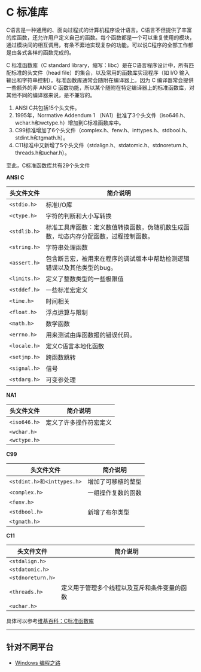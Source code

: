 # C 标准库

C语言是一种通用的、面向过程式的计算机程序设计语言。C语言不但提供了丰富的库函数，还允许用户定义自己的函数。每个函数都是一个可以重复使用的模块，通过模块间的相互调用，有条不紊地实现复杂的功能。可以说C程序的全部工作都是由各式各样的函数完成的。

C 标准函数库（C standard library，缩写：libc）是在C语言程序设计中，所有匹配标准的头文件（head file）的集合，以及常用的函数库实现程序（如 I/O 输入输出和字符串控制）。标准函数库通常会随附在编译器上。因为 C 编译器常会提供一些额外的非 ANSI C 函数功能，所以某个随附在特定编译器上的标准函数库，对其他不同的编译器来说，是不兼容的。

1. ANSI C共包括15个头文件。
1. 1995年，Normative Addendum 1 （NA1）批准了3个头文件（iso646.h、wchar.h和wctype.h）增加到C标准函数库中。
1. C99标准增加了6个头文件（complex.h、fenv.h、inttypes.h、stdbool.h、stdint.h和tgmath.h）。
1. C11标准中又新增了5个头文件（stdalign.h、stdatomic.h、stdnoreturn.h、threads.h和uchar.h）。

至此，C标准函数库共有29个头文件

**ANSI C**

| 头文件文件 | 简介说明 |
|---|---|
| `<stdio.h>` | 标准I/O库 |
| `<ctype.h>` | 字符的判断和大小写转换 |
| `<stdlib.h>` | 标准工具库函数：定义数值转换函数，伪随机数生成函数，动态内存分配函数，过程控制函数。 |
| `<string.h>` | 字符串处理函数 |
| `<assert.h>` | 包含断言宏，被用来在程序的调试版本中帮助检测逻辑错误以及其他类型的bug。 |
| `<limits.h>` | 定义了整数类型的一些极限值 |
| `<stddef.h>` | 一些标准宏定义 |
| `<time.h>`| 时间相关 |
| `<float.h>`| 浮点运算与限制 |
| `<math.h>` | 数学函数 |
| `<errno.h>` | 用来测试由库函数报的错误代码。 |
| `<locale.h>` | 定义C语言本地化函数 |
| `<setjmp.h>` | 跨函数跳转 |
| `<signal.h>` | 信号|
| `<stdarg.h>` | 可变参处理 |

**NA1**

| 头文件文件 | 简介说明 |
|---|---|
| `<iso646.h>` |定义了许多操作符宏定义|
| `<wchar.h>` | |
| `<wctype.h>` | |

**C99**

| 头文件文件 | 简介说明 |
|---|---|
| `<stdint.h>和<inttypes.h>`| 增加了可移植的整型 |
| `<complex.h>` | 一组操作复数的函数|
| `<fenv.h>` | |
| `<stdbool.h>` | 新增了布尔类型 |
| `<tgmath.h>` | |

**C11**

| 头文件文件 | 简介说明 |
|---|---|
| `<stdalign.h>` | |
| `<stdatomic.h>` | |
| `<stdnoreturn.h>` | |
| `<threads.h>` | 定义用于管理多个线程以及互斥和条件变量的函数 |
| `<uchar.h>` |  |


具体可以参考[维基百科：C标准函数库](https://zh.wikipedia.org/wiki/C%E6%A8%99%E6%BA%96%E5%87%BD%E5%BC%8F%E5%BA%AB)


---
## 针对不同平台

- [Windows 编程之路](https://lellansin.wordpress.com/tutorials/windows-%E7%BC%96%E7%A8%8B%E4%B9%8B%E8%B7%AF/)


